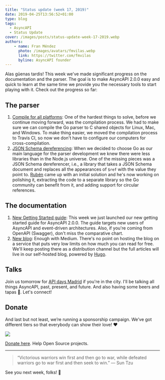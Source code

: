 ```yaml
---
title: "Status update (week 17, 2019)"
date: 2019-04-25T13:56:52+01:00
type: blog
tags:
  - AsyncAPI
  - Status Update
cover: /images/posts/status-update-week-17-2019.webp
authors:
    - name: Fran Méndez
      photo: /images/avatars/fmvilas.webp
      link: https://twitter.com/fmvilas
      byline: AsyncAPI founder
---
```


Alas güenas tardis! This week we've made significant progress on the documentation and the parser. The goal is to make AsyncAPI 2.0.0 easy and quick to learn at the same time we provide you the necessary tools to start playing with it. Check out the progress so far:

## The parser

1. [Compile for all platforms](https://github.com/asyncapi/parser/pull/32): One of the hardest things to solve, before we continue moving forward, was the compilation process. We had to make sure we can compile the Go parser to C shared objects for Linux, Mac, and Windows. To make thing easier, we moved the compilation process to Travis CI, so now we don't have to configure our computers for cross-compilation.
2. [JSON Schema dereferencing](https://github.com/asyncapi/parser/pull/33): When we decided to choose Go as our main language for the parser development we knew there were less libraries than in the Node.js universe. One of the missing pieces was a JSON Schema dereferencer, i.e., a library that takes a JSON Schema document and replaces all the appearances of `$ref` with the value they point to. [Rubén](https://twitter.com/xinoman12) came up with an initial solution and he's now working on polishing it, extracting the code to a separate library so the Go community can benefit from it, and adding support for circular references.

## The documentation

1. [New Getting Started guide](https://www.asyncapi.com/docs/getting-started/): This week we just launched our new getting started guide for AsyncAPI 2.0.0. The guide targets new users of AsyncAPI and event-driven architectures. Also, if you're coming from OpenAPI (Swagger), don't miss the comparative chart.
2. [New blog](https://www.asyncapi.com/blog/): Enough with Medium. There's no point on hosting the blog on a service that puts very low limits on how much you can read for free. We'll keep posting there as a distribution channel but the full articles will live in our self-hosted blog, powered by [Hugo](https://gohugo.io).

## Talks
Join us tomorrow for [API days Madrid](http://apidaysmad.apiaddicts.org/schedule/#session-2) if you're in the city. I'll be talking all things AsyncAPI, past, present, and future. And also having some beers and tapas 🍻. Let's connect!

## Donate
And last but not least, we’re running a sponsorship campaign. We’ve got different tiers so that everybody can show their love! ❤️

![](/images/posts/donation.png)

[Donate here](https://opencollective.com/asyncapi). Help Open Source projects.

---

> “Victorious warriors win first and then go to war, while defeated warriors go to war first and then seek to win.”
> — Sun Tzu

See you next week, folks! 👋